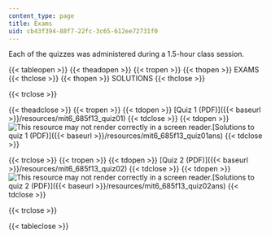 ```yaml
---
content_type: page
title: Exams
uid: cb43f394-88f7-22fc-3c65-612ee72731f0
---
```


Each of the quizzes was administered during a 1.5-hour class session.

{{< tableopen >}}
{{< theadopen >}}
{{< tropen >}}
{{< thopen >}}
EXAMS
{{< thclose >}}
{{< thopen >}}
SOLUTIONS
{{< thclose >}}

{{< trclose >}}

{{< theadclose >}}
{{< tropen >}}
{{< tdopen >}}
[Quiz 1 (PDF)]({{< baseurl >}}/resources/mit6_685f13_quiz01)
{{< tdclose >}}
{{< tdopen >}}
![This resource may not render correctly in a screen reader.](/images/inacessible.gif)[Solutions to quiz 1 (PDF)]({{< baseurl >}}/resources/mit6_685f13_quiz01ans)
{{< tdclose >}}

{{< trclose >}}
{{< tropen >}}
{{< tdopen >}}
[Quiz 2 (PDF)]({{< baseurl >}}/resources/mit6_685f13_quiz02)
{{< tdclose >}}
{{< tdopen >}}
![This resource may not render correctly in a screen reader.](/images/inacessible.gif)[Solutions to quiz 2 (PDF)]({{< baseurl >}}/resources/mit6_685f13_quiz02ans)
{{< tdclose >}}

{{< trclose >}}

{{< tableclose >}}